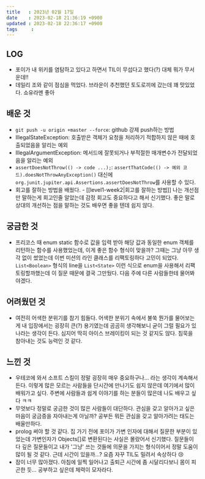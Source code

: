 ```yaml
---
title   : 2023년 02월 17일
date    : 2023-02-18 21:36:19 +0900
updated : 2023-02-18 22:36:17 +0900
tags     : 
---
```

## LOG
- 포이가 내 위키를 염탐하고 있다고 하면서 TIL이 무섭다고 했다(?) 대체 뭐가 무서운데!!
- 데일리 조와 같이 점심을 먹었다. 브라운이 추천했던 토도로끼에 갔는데 꽤 맛있었다. 쇼유라멘 좋아
## 배운 것
- ```git push -u origin +master --force```: github 강제 push하는 방법
- IllegalStateException: 호출받은 객체가 요청을 처리하기 적합하지 않은 때에 호출되었음을 알리는 예외
- IllegalArgumentException: 메서드에 잘못되거나 부적절한 매개변수가 전달되었음을 알리는 예외
- ```assertDoesNotThrow(() -> code ...);```: ```assertThatCode(() -> 예외 코드).doesNotThrowAnyException()``` 대신에 ```org.junit.jupiter.api.Assertions.assertDoesNotThrow```를 사용할 수 있다.
- 회고를 잘하는 방법을 배웠다. - [[level1-week2|회고를 잘하는 방법]] 나는 개선점만 말하는게 회고인줄 알았는데 감정 회고도 중요하다고 해서 신기했다. 좋은 말로 상대의 개선하는 점을 말하는 것도 배우면 좋을 텐데 쉽지 않다.
## 궁금한 것
- 프리코스 때 enum static 함수로 값을 입력 받아 해당 값과 동일한 enum 객체를 리턴하는 함수를 사용했었는데, 이게 좋은 함수 형식이 맞을까? 그때는 그냥 아무 생각 없이 썼었는데 이번 미션의 라인 클래스를 리팩토링하다 고민이 되었다. ```List<Boolean>``` 형식의 line을 ```List<State>``` 이런 식으로 enum을 사용해서 리팩토링할까했는데 이 질문 때문에 결국 그만뒀다. 다음 주에 다른 사람들한테 물어봐야겠다.
## 어려웠던 것
- 여전히 어색한 분위기를 참기 힘들다. 어색한 분위기 속에서 불쑥 뭔가를 물어보는 게 내 입장에서는 굉장히 큰(?) 용기였는데 곰곰히 생각해보니 굳이 그럴 필요가 있나라는 생각이 든다. 심지어 딱히 아이스 브레이킹이 되는 것 같지도 않다. 침묵을 참아내는 것도 능력인 것 같다.
## 느낀 것
- 우테코에 와서 소프트 스킬이 정말 굉장히 매우 중요하구나... 라는 생각이 계속해서 든다. 이렇게 많은 모르는 사람들을 단시간에 만나기도 쉽지 않은데 여기에서 많이 배워가고 싶다. 주변에 사람들과 쉽게 이야기를 하는 분들이 많은데 나도 배우고 싶다 ㅋㅋ
- 무엇보다 정말로 궁금한 것이 많은 사람들이 대단하다. 관심을 갖고 알아가고 싶은 마음이 궁금증을 자아내는게 아닐까? 공부든 뭐든 관심을 갖고 알아가려는 태도는 배울만하다.
- prolog 써야 할 것 같다. 집 가기 전에 포이가 가변 인자에 대해서 질문한 부분이 있었는데 가변인자가 Objects[]로 변환된다는 사실은 몰랐어서 신기했다. 질문들이 다 깊은 질문들이고 내가 '그냥' 쓰는 것들에 의문을 가지는 형식이어서 정말 도움이 많이 될 것 같다. 근데 시간이 있을까...? 요즘 자꾸 TIL도 밀려서 속상하다 😢
- 잠이 너무 많아졌다. 아침에 일찍 일어나고 출퇴근 시간에 좀 시달리다보니 몸이 피곤한 듯... 공부하고 싶은데 체력이 모자라다.
